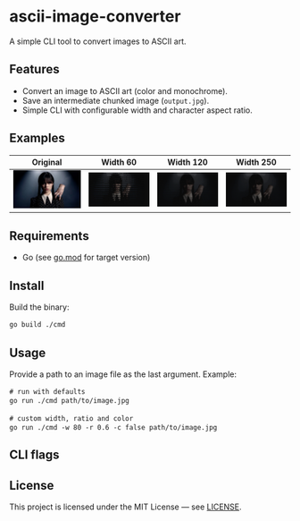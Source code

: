 # ascii-image-converter

A simple CLI tool to convert images to ASCII art.

## Features

- Convert an image to ASCII art (color and monochrome).
- Save an intermediate chunked image (`output.jpg`).
- Simple CLI with configurable width and character aspect ratio.

## Examples

| Original |Width 60 | Width 120 | Width 250 |
| --- | --- | --- | --- | 
| ![](assets/examples/wednesday/wednesday.jpeg) | ![](assets/examples/wednesday/wednesday_output_w60.jpeg) | ![](assets/examples/wednesday/wednesday_output_w120.jpeg) | ![](assets/examples/wednesday/wednesday_output_w250.jpeg)

## Requirements

- Go (see [go.mod](go.mod) for target version)

## Install

Build the binary:

```sh
go build ./cmd
```

## Usage
Provide a path to an image file as the last argument. Example:
```
# run with defaults
go run ./cmd path/to/image.jpg

# custom width, ratio and color
go run ./cmd -w 80 -r 0.6 -c false path/to/image.jpg
```

## CLI flags


## License
This project is licensed under the MIT License — see [LICENSE](LICENSE).


